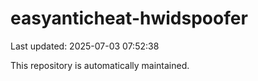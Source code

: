 # easyanticheat-hwidspoofer

Last updated: 2025-07-03 07:52:38

This repository is automatically maintained.
